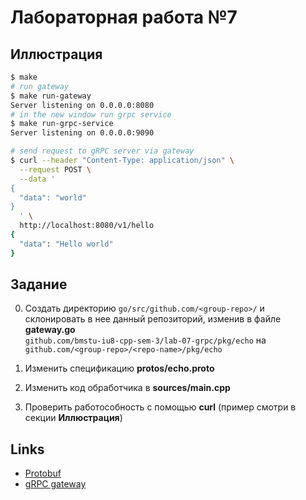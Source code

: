 # Лабораторная работа №7

## Иллюстрация

```sh
$ make
# run gateway
$ make run-gateway
Server listening on 0.0.0.0:8080
# in the new window run grpc service
$ make run-grpc-service 
Server listening on 0.0.0.0:9090
```

```sh
# send request to gRPC server via gateway
$ curl --header "Content-Type: application/json" \
  --request POST \
  --data '
{
  "data": "world"
}
  ' \
  http://localhost:8080/v1/hello
{
  "data": "Hello world"
}
```

## Задание

0. Создать директорию `go/src/github.com/<group-repo>/` и </br>
склонировать в нее данный репозиторий, изменив в файле **gateway.go**</br>
`github.com/bmstu-iu8-cpp-sem-3/lab-07-grpc/pkg/echo` на </br>
`github.com/<group-repo>/<repo-name>/pkg/echo`


1. Изменить спецификацию **protos/echo.proto**
2. Изменить код обработчика в **sources/main.cpp**
3. Проверить работособность с помощью **curl** (пример смотри в секции **Иллюстрация**)
 

## Links

- [Protobuf](https://developers.google.com/protocol-buffers/docs/overview)
- [gRPC gateway](https://github.com/grpc-ecosystem/grpc-gateway)
